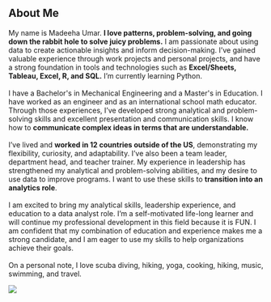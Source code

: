 ## About Me<br>
My name is Madeeha Umar. **I love patterns, problem-solving, and going down the rabbit hole to solve juicy problems.**  I am passionate about using data to create actionable insights and inform decision-making. I’ve gained valuable experience through work projects and personal projects, and have a strong foundation in tools and technologies such as **Excel/Sheets, Tableau, Excel, R, and SQL.** I’m currently learning Python.<br><br>
I have a Bachelor's in Mechanical Engineering and a Master's in Education. I have worked as an engineer and as an international school math educator. Through those experiences, I’ve developed strong analytical and problem-solving skills and excellent presentation and communication skills. I know how to **communicate complex ideas in terms that are understandable.** <br><br>
I’ve lived and **worked in 12 countries outside of the US**, demonstrating my flexibility, curiosity, and adaptability. I’ve also been a team leader, department head, and teacher trainer. My experience in leadership has strengthened my analytical and problem-solving abilities, and my desire to use data to improve programs. I want to use these skills to **transition into an analytics role**.<br><br>
I am excited to bring my analytical skills, leadership experience, and education to a data analyst role. I’m a self-motivated life-long learner and will continue my professional development in this field because it is FUN. I am confident that my combination of education and experience makes me a strong candidate, and I am eager to use my skills to help organizations achieve their goals.<br><br>
On a personal note, I love scuba diving, hiking, yoga, cooking, hiking, music, swimming, and travel.<br>






<img src="images/me_craftmarket.png?raw=true"/>
